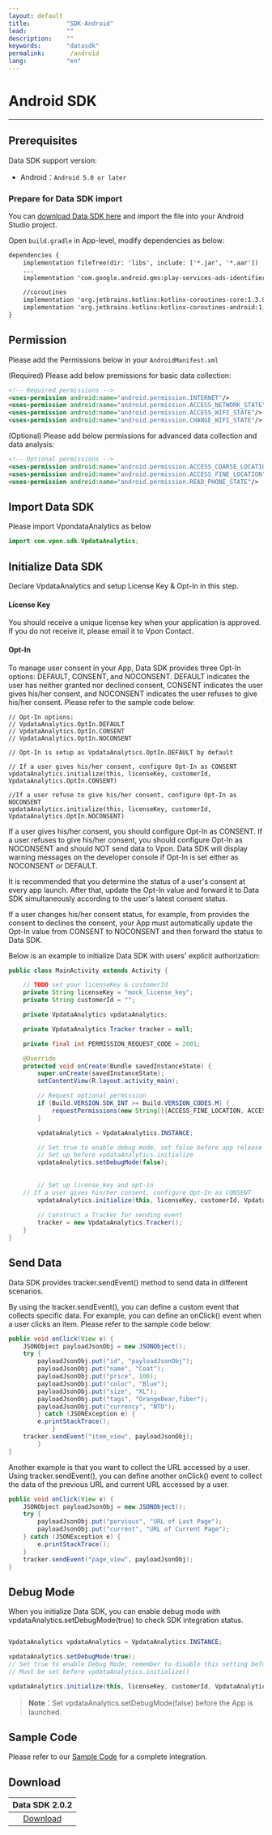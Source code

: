 ```yaml
---
layout: default
title:          "SDK-Android"
lead:           ""
description:    ""
keywords:       "datasdk"
permalink:       /android
lang:           "en"
---
```


# Android SDK
---

## Prerequisites
Data SDK support version:

* Android：`Android 5.0 or later`


### Prepare for Data SDK import
You can [download Data SDK here][1] and import the file into your Android Studio project.

Open `build.gradle` in App-level, modify dependencies as below:

```xml
dependencies {
    implementation fileTree(dir: 'libs', include: ['*.jar', '*.aar'])
    ...
    implementation 'com.google.android.gms:play-services-ads-identifier:17.0.0'

    //coroutines
    implementation 'org.jetbrains.kotlinx:kotlinx-coroutines-core:1.3.9'
    implementation 'org.jetbrains.kotlinx:kotlinx-coroutines-android:1.3.9'
}
```

## Permission
Please add the Permissions below in your `AndroidManifest.xml`

(Required) Please add below premissions for basic data collection:

```xml
<!-- Required permissions -->
<uses-permission android:name="android.permission.INTERNET"/>
<uses-permission android:name="android.permission.ACCESS_NETWORK_STATE"/>
<uses-permission android:name="android.permission.ACCESS_WIFI_STATE"/>
<uses-permission android:name="android.permission.CHANGE_WIFI_STATE"/>
```

(Optional) Please add below permissions for advanced data collection and data analysis:

```xml
<!-- Optional permissions -->
<uses-permission android:name="android.permission.ACCESS_COARSE_LOCATION"/>
<uses-permission android:name="android.permission.ACCESS_FINE_LOCATION"/>
<uses-permission android:name="android.permission.READ_PHONE_STATE"/>
```

## Import Data SDK
Please import VpondataAnalytics as below

```java
import com.vpon.sdk.VpdataAnalytics;
```

## Initialize Data SDK

Declare VpdataAnalytics and setup License Key & Opt-In in this step. 

#### License Key
You should receive a unique license key when your application is approved. If you do not receive it, please email it to Vpon Contact.


#### Opt-In
To manage user consent in your App, Data SDK provides three Opt-In options: DEFAULT, CONSENT, and NOCONSENT. DEFAULT indicates the user has neither granted nor declined consent, CONSENT indicates the user gives his/her consent, and NOCONSENT indicates the user refuses to give his/her consent. Please refer to the sample code below:

```
// Opt-In options: 
// VpdataAnalytics.OptIn.DEFAULT 
// VpdataAnalytics.OptIn.CONSENT
// VpdataAnalytics.OptIn.NOCONSENT

// Opt-In is setup as VpdataAnalytics.OptIn.DEFAULT by default  

// If a user gives his/her consent, configure Opt-In as CONSENT 
vpdataAnalytics.initialize(this, licenseKey, customerId, VpdataAnalytics.OptIn.CONSENT)

//If a user refuse to give his/her consent, configure Opt-In as NOCONSENT
vpdataAnalytics.initialize(this, licenseKey, customerId, VpdataAnalytics.OptIn.NOCONSENT)

```

If a user gives his/her consent, you should configure Opt-In as CONSENT. If a user refuses to give his/her consent, you should configure Opt-In as NOCONSENT and should NOT send data to Vpon. Data SDK will display warning messages on the developer console if Opt-In is set either as  NOCONSENT or DEFAULT.

It is recommended that you determine the status of a user's consent at every app launch. After that, update the Opt-In value and forward it to Data SDK simultaneously according to the user's latest consent status. 

If a user changes his/her consent status, for example, from provides the consent to declines the consent, your App must automatically update the Opt-In value from CONSENT to NOCONSENT and then forward the status to Data SDK.

Below is an example to initialize Data SDK with users' explicit authorization:


```java
public class MainActivity extends Activity {

    // TODO set your licenseKey & customerId
    private String licenseKey = "mock_license_key";
    private String customerId = "";

    private VpdataAnalytics vpdataAnalytics;

    private VpdataAnalytics.Tracker tracker = null;

    private final int PERMISSION_REQUEST_CODE = 2001;

    @Override
    protected void onCreate(Bundle savedInstanceState) {
        super.onCreate(savedInstanceState);
        setContentView(R.layout.activity_main);

        // Request optional permission
        if (Build.VERSION.SDK_INT >= Build.VERSION_CODES.M) {
            requestPermissions(new String[]{ACCESS_FINE_LOCATION, ACCESS_COARSE_LOCATION, READ_PHONE_STATE}, PERMISSION_REQUEST_CODE);
        }

        vpdataAnalytics = VpdataAnalytics.INSTANCE;

        // Set true to enable debug mode, set false before app release
        // Set up before vpdataAnalytics.initialize
        vpdataAnalytics.setDebugMode(false);
	
	
        // Set up license_key and opt-in
	// If a user gives his/her consent, configure Opt-In as CONSENT 
        vpdataAnalytics.initialize(this, licenseKey, customerId, VpdataAnalytics.OptIn.CONSENT);
        
        // Construct a Tracker for sending event
        tracker = new VpdataAnalytics.Tracker();
    }
}

```

## Send Data
Data SDK provides tracker.sendEvent() method to send data in different scenarios.

By using the tracker.sendEvent(), you can define a custom event that collects specific data. For example, you can define an onClick() event when a user clicks an item. Please refer to the sample code below:


```java
public void onClick(View v) {
	JSONObject payloadJsonObj = new JSONObject();
	try {
		payloadJsonObj.put("id", "payloadJsonObj");
		payloadJsonObj.put("name", "Coat");
		payloadJsonObj.put("price", 100);
		payloadJsonObj.put("color", "Blue");
		payloadJsonObj.put("size", "XL");
		payloadJsonObj.put("tags", "OrangeBear,fiber");
		payloadJsonObj.put("currency", "NTD");
		} catch (JSONException e) {
		e.printStackTrace();
	        }
	tracker.sendEvent("item_view", payloadJsonObj);
        }
}
```
Another example is that you want to collect the URL accessed by a user. Using tracker.sendEvent(), you can define another onClick() event to collect the data of the previous URL and current URL accessed by a user.

```java
public void onClick(View v) {
	JSONObject payloadJsonObj = new JSONObject();
	try {
		payloadJsonObj.put("pervious", "URL of Last Page");
		payloadJsonObj.put("current", "URL of Current Page");
	} catch (JSONException e) {
		e.printStackTrace();
	}
	tracker.sendEvent("page_view", payloadJsonObj);
}
```


## Debug Mode
When you initialize Data SDK, you can enable debug mode with vpdataAnalytics.setDebugMode(true) to check SDK integration status.

```java

VpdataAnalytics vpdataAnalytics = VpdataAnalytics.INSTANCE;

vpdataAnalytics.setDebugMode(true);
// Set true to enable Debug Mode, remember to disable this setting before app release!
// Must be set before vpdataAnalytics.initialize()

vpdataAnalytics.initialize(this, licenseKey, customerId, VpdataAnalytics.OptIn.DEFAULT);
```
> **Note**：Set vpdataAnalytics.setDebugMode(false) before the App is launched.

## Sample Code
Please refer to our [Sample Code](https://github.com/vpon-sdk/Vpon-Android-Analytics) for a complete integration.

## Download

|Data SDK 2.0.2|
|:-------:|
|[Download][1]|

[1]: https://m.vpon.com/data/sdk/android/a-vda-obf-v2.0.2-20210521-604f565-093040.aar
